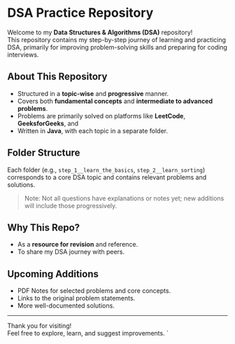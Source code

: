 # DSA Practice Repository

Welcome to my **Data Structures & Algorithms (DSA)** repository!  
This repository contains my step-by-step journey of learning and practicing DSA, primarily for improving problem-solving skills and preparing for coding interviews.

## About This Repository

- Structured in a **topic-wise** and **progressive** manner.
- Covers both **fundamental concepts** and **intermediate to advanced problems**.
- Problems are primarily solved on platforms like **LeetCode**, **GeeksforGeeks**, and 
- Written in **Java**, with each topic in a separate folder.

## Folder Structure

Each folder (e.g., `step_1__learn_the_basics`, `step_2__learn_sorting`) corresponds to a core DSA topic and contains relevant problems and solutions.


> Note: Not all questions have explanations or notes yet; new additions will include those progressively.

## Why This Repo?

- As a **resource for revision** and reference.
- To share my DSA journey with peers.

## Upcoming Additions

- PDF Notes for selected problems and core concepts.
- Links to the original problem statements.
- More well-documented solutions.

---

Thank you for visiting!  
Feel free to explore, learn, and suggest improvements.
`
